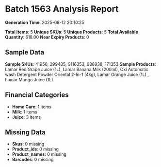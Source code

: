 # Batch 1563 Analysis Report

**Generation Time**: 2025-08-12 20:10:25

**Total Items**: 5
**Unique SKUs**: 5
**Unique Products**: 5
**Total Available Quantity**: 618.00
**Near Expiry Products**: 0

## Sample Data
**Sample SKUs**: 41950, 299405, 9116353, 688938, 171353
**Sample Products**: Lamar Red Grape Juice (1L), Lamar Banana Milk (200ml), Oxi Automatic wash Detergent Powder Oriental 2-In-1 (4kg), Lamar Orange Juice (1L) , Lamar Mango Juice (1L)

## Financial Categories
- **Home Care**: 1 items
- **Milk**: 1 items
- **Juice**: 3 items

## Missing Data
- **Skus**: 0 missing
- **Product_ids**: 0 missing
- **Product_names**: 0 missing
- **Barcodes**: 0 missing
